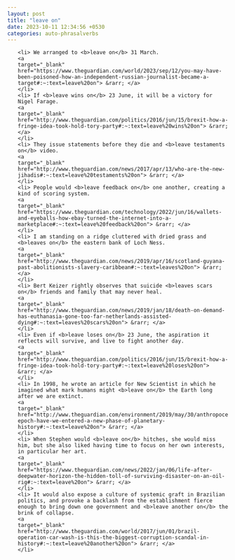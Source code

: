 ```yaml
---
layout: post
title: "leave on"
date: 2023-10-11 12:34:56 +0530
categories: auto-phrasalverbs
---
```

<ol>

    <li> We arranged to <b>leave on</b> 31 March.
    <a 
    target="_blank" 
    href="https://www.theguardian.com/world/2023/sep/12/you-may-have-been-poisoned-how-an-independent-russian-journalist-became-a-target#:~:text=leave%20on"> &rarr; </a>
    </li>
    <li> If <b>leave wins on</b> 23 June, it will be a victory for Nigel Farage.
    <a 
    target="_blank" 
    href="http://www.theguardian.com/politics/2016/jun/15/brexit-how-a-fringe-idea-took-hold-tory-party#:~:text=leave%20wins%20on"> &rarr; </a>
    </li>
    <li> They issue statements before they die and <b>leave testaments on</b> video.
    <a 
    target="_blank" 
    href="http://www.theguardian.com/news/2017/apr/13/who-are-the-new-jihadis#:~:text=leave%20testaments%20on"> &rarr; </a>
    </li>
    <li> People would <b>leave feedback on</b> one another, creating a kind of scoring system.
    <a 
    target="_blank" 
    href="https://www.theguardian.com/technology/2022/jun/16/wallets-and-eyeballs-how-ebay-turned-the-internet-into-a-marketplace#:~:text=leave%20feedback%20on"> &rarr; </a>
    </li>
    <li> I am standing on a ridge cluttered with dried grass and <b>leaves on</b> the eastern bank of Loch Ness.
    <a 
    target="_blank" 
    href="http://www.theguardian.com/news/2019/apr/16/scotland-guyana-past-abolitionists-slavery-caribbean#:~:text=leaves%20on"> &rarr; </a>
    </li>
    <li> Bert Keizer rightly observes that suicide <b>leaves scars on</b> friends and family that may never heal.
    <a 
    target="_blank" 
    href="http://www.theguardian.com/news/2019/jan/18/death-on-demand-has-euthanasia-gone-too-far-netherlands-assisted-dying#:~:text=leaves%20scars%20on"> &rarr; </a>
    </li>
    <li> Even if <b>leave loses on</b> 23 June, the aspiration it reflects will survive, and live to fight another day.
    <a 
    target="_blank" 
    href="http://www.theguardian.com/politics/2016/jun/15/brexit-how-a-fringe-idea-took-hold-tory-party#:~:text=leave%20loses%20on"> &rarr; </a>
    </li>
    <li> In 1998, he wrote an article for New Scientist in which he imagined what mark humans might <b>leave on</b> the Earth long after we are extinct.
    <a 
    target="_blank" 
    href="http://www.theguardian.com/environment/2019/may/30/anthropocene-epoch-have-we-entered-a-new-phase-of-planetary-history#:~:text=leave%20on"> &rarr; </a>
    </li>
    <li> When Stephen would <b>leave on</b> hitches, she would miss him, but she also liked having time to focus on her own interests, in particular her art.
    <a 
    target="_blank" 
    href="https://www.theguardian.com/news/2022/jan/06/life-after-deepwater-horizon-the-hidden-toll-of-surviving-disaster-on-an-oil-rig#:~:text=leave%20on"> &rarr; </a>
    </li>
    <li> It would also expose a culture of systemic graft in Brazilian politics, and provoke a backlash from the establishment fierce enough to bring down one government and <b>leave another on</b> the brink of collapse.
    <a 
    target="_blank" 
    href="http://www.theguardian.com/world/2017/jun/01/brazil-operation-car-wash-is-this-the-biggest-corruption-scandal-in-history#:~:text=leave%20another%20on"> &rarr; </a>
    </li>